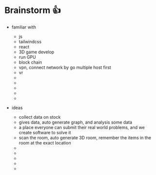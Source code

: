  # Brainstorm 👍
 - familiar with 
    - js
    - tailwindcss
    - react
    - 3D game develop
    - run GPU
    - block chain
    - vpn, connect network by go multiple host first
    - vr
    - 
    - 
    - 
    - 
    - 

- ideas
    - collect data on stock
    - gives data, auto generate graph, and analysis some data
    - a place everyone can submit their real world problems, and we create software to solve it
    - scan the room, auto generate 3D room, remember the items in the room at the exact location
    - 
    - 
    - 
    - 
    - 